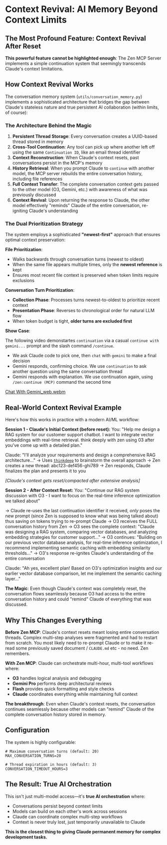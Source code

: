 # Context Revival: AI Memory Beyond Context Limits

## **The Most Profound Feature: Context Revival After Reset**

**This powerful feature cannot be highlighted enough**: The Zen MCP Server implements a simple continuation system that seemingly transcends Claude's context limitations.

## How Context Revival Works

The conversation memory system (`utils/conversation_memory.py`) implements a sophisticated architecture that bridges the gap between Claude's stateless
nature and true persistent AI collaboration (within limits, of course):

### The Architecture Behind the Magic

1. **Persistent Thread Storage**: Every conversation creates a UUID-based thread stored in memory
2. **Cross-Tool Continuation**: Any tool can pick up where another left off using the same `Continuation ID`, like an email thread identifier
3. **Context Reconstruction**: When Claude's context resets, past conversations persist in the MCP's memory
4. **History Retrieval**: When you prompt Claude to `continue` with another model, the MCP server rebuilds the entire conversation history, including file references
5. **Full Context Transfer**: The complete conversation context gets passed to the other model (O3, Gemini, etc.) with awareness of what was previously discussed
6. **Context Revival**: Upon returning the response to Claude, the other model effectively "reminds" Claude of the entire conversation, re-igniting Claude's understanding

### The Dual Prioritization Strategy

The system employs a sophisticated **"newest-first"** approach that ensures optimal context preservation:

**File Prioritization**:
- Walks backwards through conversation turns (newest to oldest)
- When the same file appears multiple times, only the **newest reference** is kept
- Ensures most recent file context is preserved when token limits require exclusions

**Conversation Turn Prioritization**:
- **Collection Phase**: Processes turns newest-to-oldest to prioritize recent context
- **Presentation Phase**: Reverses to chronological order for natural LLM flow
- When token budget is tight, **older turns are excluded first**

**Show Case**:

The following video demonstartes `continuation` via a casual `continue with gemini...` prompt and the slash command `/continue`.

* We ask Claude code to pick one, then `chat` with `gemini` to make a final decision
* Gemini responds, confirming choice. We use `continuation` to ask another question using the same conversation thread
* Gemini responds with explanation. We use continuation again, using `/zen:continue (MCP)` command the second time

<div style="center">
  
[Chat With Gemini_web.webm](https://github.com/user-attachments/assets/37bd57ca-e8a6-42f7-b5fb-11de271e95db)

</div>

## Real-World Context Revival Example

Here's how this works in practice with a modern AI/ML workflow:

**Session 1 - Claude's Initial Context (before reset):**
You: "Help me design a RAG system for our customer support chatbot. I want to integrate vector embeddings with real-time retrieval. think deeply with zen using 03 after you've come up with a detailed plan."

Claude: "I'll analyze your requirements and design a comprehensive RAG architecture..."
→ Uses [`thinkdeep`](../README.md#1-chat---general-development-chat--collaborative-thinking) to brainstorm the overall approach
→ Zen creates a new thread: abc123-def456-ghi789
→ Zen responds, Claude finalizes the plan and presents it to you

*[Claude's context gets reset/compacted after extensive analysis]*

**Session 2 - After Context Reset:**
You: "Continue our RAG system discussion with O3 - I want to focus on the real-time inference optimization we talked about"

→ Claude re-uses the last continuation identifier it received, _only_ poses the new prompt (since Zen is supposed to know what was being talked about) thus saving on tokens trying to re-prompt Claude
→ O3 receives the FULL conversation history from Zen
→ O3 sees the complete context: "Claude was designing a RAG system, comparing vector databases, and analyzing embedding strategies for customer support..."
→ O3 continues: "Building on our previous vector database analysis, for real-time inference optimization, I recommend implementing semantic caching with embedding similarity thresholds..."
→ O3's response re-ignites Claude's understanding of the entire conversation

Claude: "Ah yes, excellent plan! Based on O3's optimization insights and our earlier vector database comparison, let me implement the semantic caching layer..."

**The Magic**: Even though Claude's context was completely reset, the conversation flows seamlessly because O3 had access to the entire conversation history and could "remind" Claude of everything that was discussed.

## Why This Changes Everything

**Before Zen MCP**: Claude's context resets meant losing entire conversation threads.
Complex multi-step analyses were fragmented and had to restart from scratch. You most likely need to re-prompt Claude or to make it re-read some previously
saved document / `CLAUDE.md` etc - no need. Zen remembers.

**With Zen MCP**: Claude can orchestrate multi-hour, multi-tool workflows where:
- **O3** handles logical analysis and debugging
- **Gemini Pro** performs deep architectural reviews
- **Flash** provides quick formatting and style checks
- **Claude** coordinates everything while maintaining full context

**The breakthrough**: Even when Claude's context resets, the conversation continues seamlessly because other models can "remind" Claude of the complete conversation history stored in memory.

## Configuration

The system is highly configurable:

```env
# Maximum conversation turns (default: 20)
MAX_CONVERSATION_TURNS=20

# Thread expiration in hours (default: 3)
CONVERSATION_TIMEOUT_HOURS=3
```

## The Result: True AI Orchestration

This isn't just multi-model access—it's **true AI orchestration** where:
- Conversations persist beyond context limits
- Models can build on each other's work across sessions
- Claude can coordinate complex multi-step workflows
- Context is never truly lost, just temporarily unavailable to Claude

**This is the closest thing to giving Claude permanent memory for complex development tasks.**
